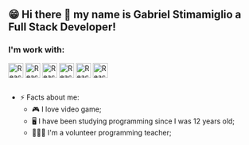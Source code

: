 ## 😁 Hi there 🖖 my name is Gabriel Stimamiglio a Full Stack Developer!
  
### I'm work with:
<div style="display: inline_block">
  <img align="center" alt="React" height="30" src="https://img.shields.io/badge/React-20232A?style=for-the-badge&logo=react&logoColor=61DAFB">
  <img align="center" alt="React" height="30" src="https://img.shields.io/badge/React_Native-20232A?style=for-the-badge&logo=react&logoColor=61DAFB">
  <img align="center" alt="React" height="30" src="https://img.shields.io/badge/Node.js-43853D?style=for-the-badge&logo=node.js&logoColor=white">
  <img align="center" alt="React" height="30" src="https://img.shields.io/badge/TypeScript-007ACC?style=for-the-badge&logo=typescript&logoColor=white">
  <img align="center" alt="React" height="30" src="https://img.shields.io/badge/MySQL-00000F?style=for-the-badge&logo=mysql&logoColor=white">
  <img align="center" alt="React" height="30" src="https://img.shields.io/badge/MongoDB-4EA94B?style=for-the-badge&logo=mongodb&logoColor=white">
</div>

##

- ⚡ Facts about me:
  - 🎮 I love video game;
  - 🖥️ I have been studying programming since I was 12 years old;
  - 👨🏽‍🏫 I'm a volunteer programming teacher;

